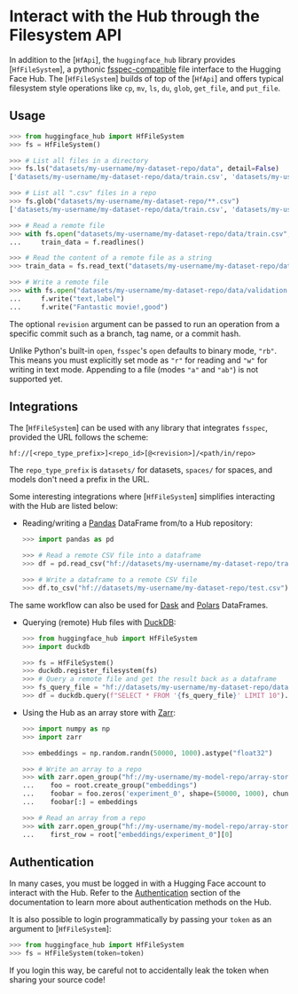 <!--⚠️ Note that this file is in Markdown but contain specific syntax for our doc-builder (similar to MDX) that may not be
rendered properly in your Markdown viewer.
-->

# Interact with the Hub through the Filesystem API

In addition to the [`HfApi`], the `huggingface_hub` library provides [`HfFileSystem`], a pythonic [fsspec-compatible](https://filesystem-spec.readthedocs.io/en/latest/) file interface to the Hugging Face Hub. The [`HfFileSystem`] builds of top of the [`HfApi`] and offers typical filesystem style operations like `cp`, `mv`, `ls`, `du`, `glob`, `get_file`, and `put_file`.

## Usage

```python
>>> from huggingface_hub import HfFileSystem
>>> fs = HfFileSystem()

>>> # List all files in a directory
>>> fs.ls("datasets/my-username/my-dataset-repo/data", detail=False)
['datasets/my-username/my-dataset-repo/data/train.csv', 'datasets/my-username/my-dataset-repo/data/test.csv']

>>> # List all ".csv" files in a repo
>>> fs.glob("datasets/my-username/my-dataset-repo/**.csv")
['datasets/my-username/my-dataset-repo/data/train.csv', 'datasets/my-username/my-dataset-repo/data/test.csv']

>>> # Read a remote file 
>>> with fs.open("datasets/my-username/my-dataset-repo/data/train.csv", "r") as f:
...     train_data = f.readlines()

>>> # Read the content of a remote file as a string
>>> train_data = fs.read_text("datasets/my-username/my-dataset-repo/data/train.csv", revision="dev")

>>> # Write a remote file
>>> with fs.open("datasets/my-username/my-dataset-repo/data/validation.csv", "w") as f:
...     f.write("text,label")
...     f.write("Fantastic movie!,good")
```

The optional `revision` argument can be passed to run an operation from a specific commit such as a branch, tag name, or a commit hash.

Unlike Python's built-in `open`, `fsspec`'s `open` defaults to binary mode, `"rb"`. This means you must explicitly set mode as `"r"` for reading and `"w"` for writing in text mode. Appending to a file (modes `"a"` and `"ab"`) is not supported yet.

## Integrations

The [`HfFileSystem`] can be used with any library that integrates `fsspec`, provided the URL follows the scheme:

```
hf://[<repo_type_prefix>]<repo_id>[@<revision>]/<path/in/repo>
```

The `repo_type_prefix` is `datasets/` for datasets, `spaces/` for spaces, and models don't need a prefix in the URL.

Some interesting integrations where [`HfFileSystem`] simplifies interacting with the Hub are listed below:

* Reading/writing a [Pandas](https://pandas.pydata.org/pandas-docs/stable/user_guide/io.html#reading-writing-remote-files) DataFrame from/to a Hub repository:

  ```python
  >>> import pandas as pd

  >>> # Read a remote CSV file into a dataframe
  >>> df = pd.read_csv("hf://datasets/my-username/my-dataset-repo/train.csv")

  >>> # Write a dataframe to a remote CSV file
  >>> df.to_csv("hf://datasets/my-username/my-dataset-repo/test.csv")
  ```

The same workflow can also be used for [Dask](https://docs.dask.org/en/stable/how-to/connect-to-remote-data.html) and [Polars](https://pola-rs.github.io/polars/py-polars/html/reference/io.html) DataFrames.

* Querying (remote) Hub files with [DuckDB](https://duckdb.org/docs/guides/python/filesystems):

  ```python
  >>> from huggingface_hub import HfFileSystem
  >>> import duckdb

  >>> fs = HfFileSystem()
  >>> duckdb.register_filesystem(fs)
  >>> # Query a remote file and get the result back as a dataframe
  >>> fs_query_file = "hf://datasets/my-username/my-dataset-repo/data_dir/data.parquet"
  >>> df = duckdb.query(f"SELECT * FROM '{fs_query_file}' LIMIT 10").df()
  ```

* Using the Hub as an array store with [Zarr](https://zarr.readthedocs.io/en/stable/tutorial.html#io-with-fsspec):

  ```python
  >>> import numpy as np
  >>> import zarr

  >>> embeddings = np.random.randn(50000, 1000).astype("float32")

  >>> # Write an array to a repo
  >>> with zarr.open_group("hf://my-username/my-model-repo/array-store", mode="w") as root:
  ...    foo = root.create_group("embeddings")
  ...    foobar = foo.zeros('experiment_0', shape=(50000, 1000), chunks=(10000, 1000), dtype='f4')
  ...    foobar[:] = embeddings

  >>> # Read an array from a repo
  >>> with zarr.open_group("hf://my-username/my-model-repo/array-store", mode="r") as root:
  ...    first_row = root["embeddings/experiment_0"][0]
  ```

## Authentication

In many cases, you must be logged in with a Hugging Face account to interact with the Hub. Refer to the [Authentication](../quick-start#authentication) section of the documentation to learn more about authentication methods on the Hub.

It is also possible to login programmatically by passing your `token` as an argument to [`HfFileSystem`]:

```python
>>> from huggingface_hub import HfFileSystem
>>> fs = HfFileSystem(token=token)
```

If you login this way, be careful not to accidentally leak the token when sharing your source code!
